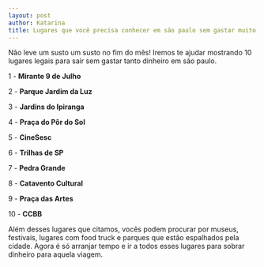 ```yaml
---
layout: post
author: Katarina
title: Lugares que você precisa conhecer em são paulo sem gastar muito dinheiro
---
```


Não leve um susto um susto no fim do mês! Iremos te ajudar mostrando 10 lugares legais para sair sem gastar tanto dinheiro em são paulo.

 1 - **Mirante 9 de Julho**

 2 - **Parque Jardim da Luz**

 3 - **Jardins do Ipiranga**

 4 - **Praça do Pôr do Sol**

 5 - **CineSesc**

 6 - **Trilhas de SP**

 7 - **Pedra Grande**

 8 - **Catavento Cultural**

 9 - **Praça das Artes**

 10 - **CCBB**


Além desses lugares que citamos, vocês podem procurar por museus, festivais, lugares com food truck e parques que estão espalhados pela cidade. Agora é só arranjar tempo e ir a todos esses lugares para sobrar dinheiro para aquela viagem. 
